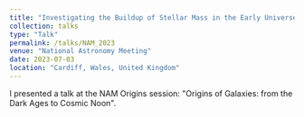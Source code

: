```yaml
---
title: "Investigating the Buildup of Stellar Mass in the Early Universe"
collection: talks
type: "Talk"
permalink: /talks/NAM_2023
venue: "National Astronomy Meeting"
date: 2023-07-03
location: "Cardiff, Wales, United Kingdom"
---
```


I presented a talk at the NAM Origins session: "Origins of Galaxies: from the Dark Ages to Cosmic Noon".
